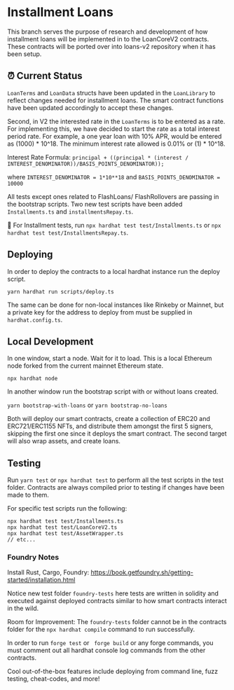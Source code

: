 # Installment Loans

This branch serves the purpose of research and development of how installment loans will be implemented in to the LoanCoreV2 contracts. These contracts will be ported over into loans-v2 repository when it has been setup.

## ⏰ Current Status

`LoanTerms` and `LoanData` structs have been updated in the `LoanLibrary` to reflect changes needed for installment loans. The smart contract functions have been updated accordingly to accept these changes.

Second, in V2 the interested rate in the `LoanTerms` is to be entered as a rate. For implementing this, we have decided to start the rate as a total interest period rate. For example, a one year loan with 10% APR, would be entered as (1000) * 10^18. The minimum interest rate allowed is 0.01% or (1) * 10^18.

Interest Rate Formula:
`principal + ((principal * (interest / INTEREST_DENOMINATOR))/BASIS_POINTS_DENOMINATOR));`

where `INTEREST_DENOMINATOR = 1*10**18` and `BASIS_POINTS_DENOMINATOR = 10000`

All tests except ones related to FlashLoans/ FlashRollovers are passing in the bootstrap scripts. Two new test scripts have been added `Installments.ts` and `installmentsRepay.ts`.

🔑 For Installment tests, run `npx hardhat test test/Installments.ts` or `npx hardhat test test/InstallmentsRepay.ts`.

## Deploying

In order to deploy the contracts to a local hardhat instance run the deploy script.

`yarn hardhat run scripts/deploy.ts`

The same can be done for non-local instances like Rinkeby or Mainnet, but a private key for the address to deploy from must be supplied in `hardhat.config.ts`.

## Local Development

In one window, start a node. Wait for it to load. This is a local Ethereum node forked from the current mainnet Ethereum state.

`npx hardhat node`

In another window run the bootstrap script with or without loans created.

`yarn bootstrap-with-loans`
or
`yarn bootstrap-no-loans`

Both will deploy our smart contracts, create a collection of ERC20 and ERC721/ERC1155 NFTs, and distribute them amongst the first 5 signers, skipping the first one since it deploys the smart contract. The second target will also wrap assets, and create loans.

## Testing

Run `yarn test` or `npx hardhat test` to perform all the test scripts in the test folder. Contracts are always compiled prior to testing if changes have been made to them.

For specific test scripts run the following:

```
npx hardhat test test/Installments.ts
npx hardhat test test/LoanCoreV2.ts
npx hardhat test test/AssetWrapper.ts
// etc...
```

### Foundry Notes
Install Rust, Cargo, Foundry: https://book.getfoundry.sh/getting-started/installation.html

Notice new test folder `foundry-tests` here tests are written in solidity and executed against deployed contracts similar to how smart contracts interact in the wild.

Room for Improvement:
The `foundry-tests` folder cannot be in the contracts folder for the `npx hardhat compile` command to run successfully.

In order to run `forge test` or ` forge build` or any forge commands, you must comment out all hardhat console log commands from the other contracts.

Cool out-of-the-box features include deploying from command line, fuzz testing, cheat-codes, and more!
